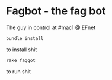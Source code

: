 # Fagbot - the fag bot

The guy in control at #mac1 @ EFnet

    bundle install

to install shit

    rake faggot

to run shit